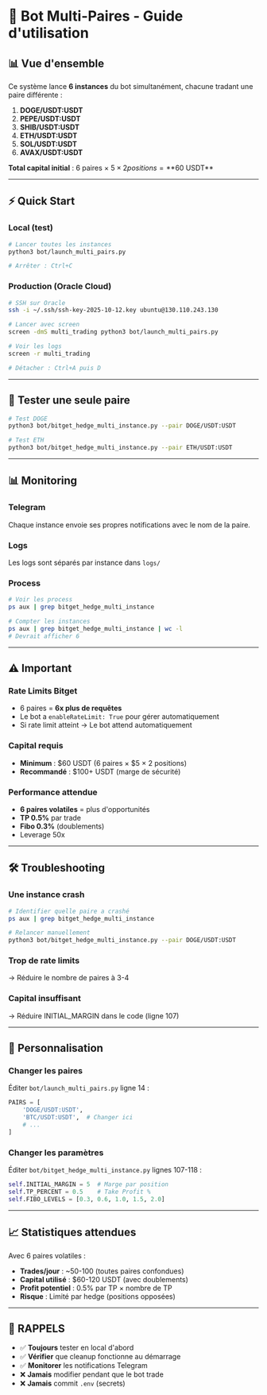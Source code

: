 # 🚀 Bot Multi-Paires - Guide d'utilisation

## 📊 Vue d'ensemble

Ce système lance **6 instances** du bot simultanément, chacune tradant une paire différente :

1. **DOGE/USDT:USDT**
2. **PEPE/USDT:USDT**
3. **SHIB/USDT:USDT**
4. **ETH/USDT:USDT**
5. **SOL/USDT:USDT**
6. **AVAX/USDT:USDT**

**Total capital initial** : 6 paires × $5 × 2 positions = **$60 USDT**

---

## ⚡ Quick Start

### Local (test)

```bash
# Lancer toutes les instances
python3 bot/launch_multi_pairs.py

# Arrêter : Ctrl+C
```

### Production (Oracle Cloud)

```bash
# SSH sur Oracle
ssh -i ~/.ssh/ssh-key-2025-10-12.key ubuntu@130.110.243.130

# Lancer avec screen
screen -dmS multi_trading python3 bot/launch_multi_pairs.py

# Voir les logs
screen -r multi_trading

# Détacher : Ctrl+A puis D
```

---

## 🧪 Tester une seule paire

```bash
# Test DOGE
python3 bot/bitget_hedge_multi_instance.py --pair DOGE/USDT:USDT

# Test ETH
python3 bot/bitget_hedge_multi_instance.py --pair ETH/USDT:USDT
```

---

## 📊 Monitoring

### Telegram
Chaque instance envoie ses propres notifications avec le nom de la paire.

### Logs
Les logs sont séparés par instance dans `logs/`

### Process
```bash
# Voir les process
ps aux | grep bitget_hedge_multi_instance

# Compter les instances
ps aux | grep bitget_hedge_multi_instance | wc -l
# Devrait afficher 6
```

---

## ⚠️ Important

### Rate Limits Bitget
- 6 paires = **6x plus de requêtes**
- Le bot a `enableRateLimit: True` pour gérer automatiquement
- Si rate limit atteint → Le bot attend automatiquement

### Capital requis
- **Minimum** : $60 USDT (6 paires × $5 × 2 positions)
- **Recommandé** : $100+ USDT (marge de sécurité)

### Performance attendue
- **6 paires volatiles** = plus d'opportunités
- **TP 0.5%** par trade
- **Fibo 0.3%** (doublements)
- Leverage 50x

---

## 🛠️ Troubleshooting

### Une instance crash
```bash
# Identifier quelle paire a crashé
ps aux | grep bitget_hedge_multi_instance

# Relancer manuellement
python3 bot/bitget_hedge_multi_instance.py --pair DOGE/USDT:USDT
```

### Trop de rate limits
→ Réduire le nombre de paires à 3-4

### Capital insuffisant
→ Réduire INITIAL_MARGIN dans le code (ligne 107)

---

## 🔧 Personnalisation

### Changer les paires

Éditer `bot/launch_multi_pairs.py` ligne 14 :

```python
PAIRS = [
    'DOGE/USDT:USDT',
    'BTC/USDT:USDT',  # Changer ici
    # ...
]
```

### Changer les paramètres

Éditer `bot/bitget_hedge_multi_instance.py` lignes 107-118 :

```python
self.INITIAL_MARGIN = 5  # Marge par position
self.TP_PERCENT = 0.5    # Take Profit %
self.FIBO_LEVELS = [0.3, 0.6, 1.0, 1.5, 2.0]
```

---

## 📈 Statistiques attendues

Avec 6 paires volatiles :
- **Trades/jour** : ~50-100 (toutes paires confondues)
- **Capital utilisé** : $60-120 USDT (avec doublements)
- **Profit potentiel** : 0.5% par TP × nombre de TP
- **Risque** : Limité par hedge (positions opposées)

---

## 🚨 RAPPELS

- ✅ **Toujours** tester en local d'abord
- ✅ **Vérifier** que cleanup fonctionne au démarrage
- ✅ **Monitorer** les notifications Telegram
- ❌ **Jamais** modifier pendant que le bot trade
- ❌ **Jamais** commit `.env` (secrets)
